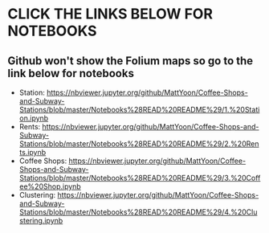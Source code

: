 # **CLICK THE LINKS BELOW FOR NOTEBOOKS**
## Github won't show the Folium maps so go to the link below for notebooks
* Station:
https://nbviewer.jupyter.org/github/MattYoon/Coffee-Shops-and-Subway-Stations/blob/master/Notebooks%28READ%20README%29/1.%20Station.ipynb
* Rents:
https://nbviewer.jupyter.org/github/MattYoon/Coffee-Shops-and-Subway-Stations/blob/master/Notebooks%28READ%20README%29/2.%20Rents.ipynb
* Coffee Shops:
https://nbviewer.jupyter.org/github/MattYoon/Coffee-Shops-and-Subway-Stations/blob/master/Notebooks%28READ%20README%29/3.%20Coffee%20Shop.ipynb
* Clustering:
https://nbviewer.jupyter.org/github/MattYoon/Coffee-Shops-and-Subway-Stations/blob/master/Notebooks%28READ%20README%29/4.%20Clustering.ipynb

